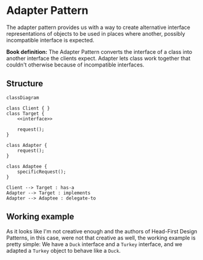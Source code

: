 # Adapter Pattern

The adapter pattern provides us with a way to create alternative interface representations of objects to be used in places where another, possibly incompatible interface is expected.

**Book definition:** The Adapter Pattern converts the interface of a class into another interface the clients expect. Adapter lets class work together that couldn't otherwise because of incompatible interfaces.

## Structure

```mermaid
classDiagram

class Client { }
class Target {
    <<interface>>

    request();
}

class Adapter {
    request();
}

class Adaptee {
    specificRequest();
}

Client --> Target : has-a
Adapter --> Target : implements
Adapter --> Adaptee : delegate-to
```

## Working example

As it looks like I'm not creative enough and the authors of Head-First Design Patterns, in this case, were not that creative as well, the working example is pretty simple: We have a `Duck` interface and a `Turkey` interface, and we adapted a `Turkey` object to behave like a `Duck`.
